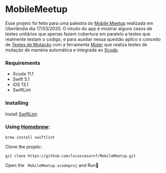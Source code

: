 # MobileMeetup


Esse projeto foi feito para uma palestra do [Mobile Meetup](https://www.meetup.com/pt-BR/Mobile-Meetup-Uberlandia/) realizada em Uberlândia dia 17/03/2020. O intuito do app é mostrar alguns casos de testes unitários que apenas fazem cobertura em paralelo a testes que realmente testam o código, e para auxiliar nessa questão aplico o conceito de [Testes de Mutação](https://en.wikipedia.org/wiki/Mutation_testing) com a ferramenta [Muter](https://github.com/muter-mutation-testing/muter) que realiza testes de mutação de maneira automática e integrada ao [Xcode](https://developer.apple.com/xcode/ide/).

### Requirements

* Xcode 11.1
* Swift 5.1
* iOS 13.1
* SwiftLint

### Installing

Install [SwiftLint](https://github.com/realm/SwiftLint):
### Using [Homebrew](http://brew.sh/):

```
brew install swiftlint
```

Clone the projetc:

```
git clone https://github.com/lucascesarnf/MobileMeetup.git
```

Open the ` MobileMeetup.xcodeproj` and Run🏃

